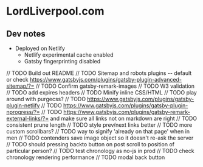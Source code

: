 # LordLiverpool.com

## Dev notes

-   Deployed on Netlify
    -   Netlify experimental cache enabled
    -   Gatsby fingerprinting disabled

// TODO Build out README
// TODO Sitemap and robots plugins -- default or check https://www.gatsbyjs.com/plugins/gatsby-plugin-advanced-sitemap/?=
// TODO Confirm gatsby-remark-images
// TODO W3 validation
// TODO add expires headers
// TODO Minify inline CSS/HTML
// TODO play around with purgecss?
// TODO https://www.gatsbyjs.com/plugins/gatsby-plugin-netlify
// TODO https://www.gatsbyjs.com/plugins/gatsby-plugin-nprogress/?=
// TODO https://www.gatsbyjs.com/plugins/gatsby-remark-external-links/?= and make sure all links not on markdown are right
// TODO consistent prune length
// TODO style prev/next links better
// TODO more custom scrollbars?
// TODO way to signify 'already on that page' when in men
// TODO contenders save image object so it doesn't re-ask the server
// TODO should pressing backto button on post scroll to position of particular person?
// TODO test chronology as no-js in prod
// TODO check chronology rendering performance
// TODO modal back button
